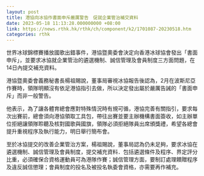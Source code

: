 ```yaml
---
layout: post
title: 港協向冰協作書面申斥嚴厲警告　促就企業管治補交資料
date: 2023-05-18 11:13:28.000000000 +08:00
link: https://news.rthk.hk/rthk/ch/component/k2/1701087-20230518.htm
categories: rthk
---
```


世界冰球錦標賽播放國歌出錯事件，港協暨奧委會決定向香港冰球協會發出「書面申斥」，並要求冰協就企業管治的遴選機制、誠信管理及會員制度三方面問題，在14日內提交補充資料。

港協暨奧委會義務秘書長楊祖賜說，董事局審視冰協報告後認為，2月在波斯尼亞作賽時，領隊明顯沒有依足港協指引去做，所以決定發出屬於嚴厲告誡的「書面申斥」而非一般警告。

他表示，為了讓各體育總會應對特殊情況時有規可循，港協完善有關指引，要求每次出賽前，總會須向港協領取工具包，帶往出賽並要主辦機構書面簽收，如主辦單位拒絕讓領隊聆聽及核對國歌與國旗，領隊必須拒絕隊員出席頒獎禮，希望各總會提升重視程序及執行能力，明日舉行簡布會。

至於冰協提交的改善企業管治方案，楊祖賜說，董事局認為仍未足夠，要求冰協在遴選機制、誠信管理及會員制度，提交補充資料．包括遴選條件及程序、界定評分比重，必須確保合資格運動員可為港隊作賽；誠信管理方面，要制訂處理饋贈程序及違反誠信懲理；會員制度的投名及被投名執委會資格，亦需要再作補充。
